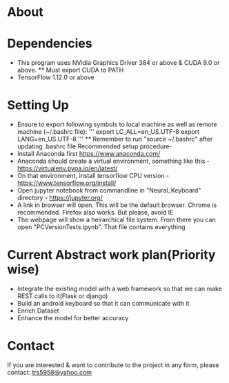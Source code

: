 # About



# Dependencies
- This program uses NVidia Graphics Driver 384 or above &  CUDA 9.0 or above. ** Must export CUDA to PATH
- TensorFlow 1.12.0 or above

# Setting Up

- Ensure to export following symbols to local machine as well as remote machine (~/.bashrc file):
	'''
	export LC_ALL=en_US.UTF-8
	export LANG=en_US.UTF-8
	'''
	** Remember to run "source ~/.bashrc" after updating .bashrc file 
Recommended setup procedure-
- Install Anaconda first https://www.anaconda.com/
- Anaconda should create a virtual environment, something like this - https://virtualenv.pypa.io/en/latest/
- On that environment, install tensorflow CPU version - https://www.tensorflow.org/install/
- Open jupyter notebook from commandline in "Neural_Keyboard" directory - https://jupyter.org/
- A link in browser will open. This will be the default browser. Chrome is recommended. Firefox also works. But please, avoid IE
- The webpage will show a heirarchical file system. From there you can open "PCVersionTests.ipynb". That file contains everything

# Current Abstract work plan(Priority wise)
- Integrate the existing model with a web framework so that we can make REST calls to it(Flask or django)
- Build an android keyboard so that it can communicate with it
- Enrich Dataset
- Enhance the model for better accuracy

# Contact
If you are interested & want to contribute to the project in any form, please contact:
trs5958@yahoo.com

